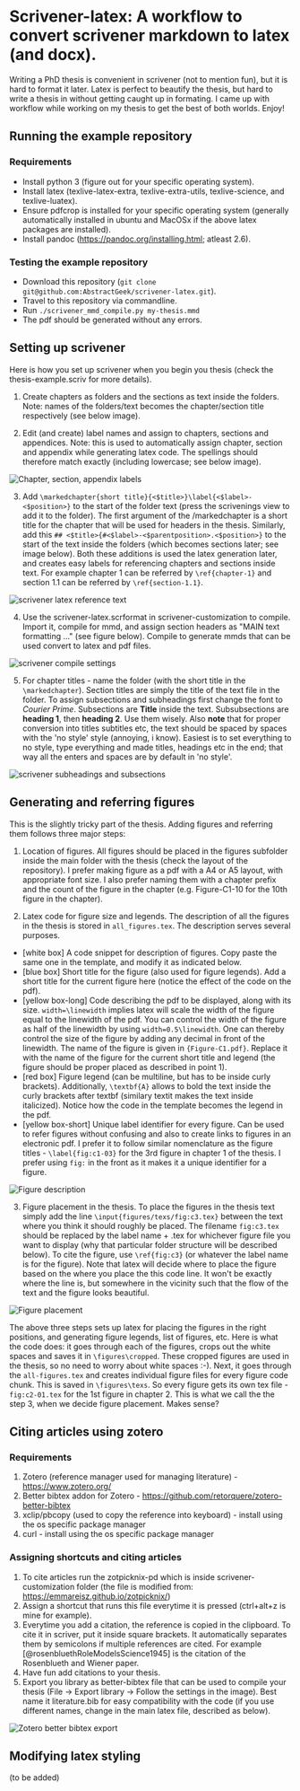 # Scrivener-latex: A workflow to convert scrivener markdown to latex (and docx).

Writing a PhD thesis is convenient in scrivener (not to mention fun), but it is hard to format it later. Latex is perfect to beautify the thesis, but hard to write a thesis in without getting caught up in formating. I came up with workflow while working on my thesis to get the best of both worlds. Enjoy!


## Running the example repository
### Requirements
- Install python 3 (figure out for your specific operating system).
- Install latex (texlive-latex-extra, texlive-extra-utils, texlive-science, and texlive-luatex).
- Ensure pdfcrop is installed for your specific operating system (generally automatically installed in ubuntu and MacOSx if the above latex packages are installed).
- Install pandoc (https://pandoc.org/installing.html; atleast 2.6).

### Testing the example repository
- Download this repository (`git clone git@github.com:AbstractGeek/scrivener-latex.git`).
- Travel to this repository via commandline.
- Run `./scrivener_mmd_compile.py my-thesis.mmd`
- The pdf should be generated without any errors.

## Setting up scrivener
Here is how you set up scrivener when you begin you thesis (check the thesis-example.scriv for more details).

1. Create chapters as folders and the sections as text inside the folders. Note: names of the folders/text becomes the chapter/section title respectively (see below image).

2. Edit (and create) label names and assign to chapters, sections and appendices. Note: this is used to automatically assign chapter, section and appendix while generating latex code. The spellings should therefore match exactly (including lowercase; see below image).

![](https://raw.githubusercontent.com/AbstractGeek/scrivener-latex/master/scrivener-customization/scrivener-chapter-text-labels.png "Chapter, section, appendix labels")


3. Add `\markedchapter{short title}{<$title>}\label{<$label>-<$position>}` to the start of the folder text (press the scrivenings view to add it to the folder). The first argument of the /markedchapter is a short title for the chapter that will be used for headers in the thesis. Similarly, add this `## <$title>{#<$label>-<$parentposition>.<$position>}` to the start of the text inside the folders (which becomes sections later; see image below). Both these additions is used the latex generation later, and creates easy labels for referencing chapters and sections inside text. For example chapter 1 can be referred by `\ref{chapter-1}` and section 1.1 can be referred by `\ref{section-1.1}`.

![](https://raw.githubusercontent.com/AbstractGeek/scrivener-latex/master/scrivener-customization/scrivener-latex-text-1.png "scrivener latex reference text")

4. Use the scrivener-latex.scrformat in scrivener-customization to compile. Import it, compile for mmd, and assign section headers as "MAIN text formatting ..." (see figure below). Compile to generate mmds that can be used convert to latex and pdf files.

![](https://raw.githubusercontent.com/AbstractGeek/scrivener-latex/master/scrivener-customization/scrivener-compile-settings.png "scrivener compile settings")

5. For chapter titles - name the folder (with the short title in the `\markedchapter`). Section titles are simply the title of the text file in the folder. To assign subsections and subheadings first change the font to *Courier Prime*. Subsections are **Title** inside the text. Subsubsections are **heading 1**, then **heading 2**. Use them wisely. Also **note** that for proper conversion into titles subtitles etc, the text should be spaced by spaces with the 'no style' style (annoying, i know). Easiest is to set everything to no style, type everything and made titles, headings etc in the end; that way all the enters and spaces are by default in 'no style'.

![](https://raw.githubusercontent.com/AbstractGeek/scrivener-latex/master/scrivener-customization/scrivener-latex-text-2.png "scrivener subheadings and subsections")

## Generating and referring figures
This is the slightly tricky part of the thesis. Adding figures and referring them follows three major steps:

1. Location of figures. All figures should be placed in the figures subfolder inside the main folder with the thesis (check the layout of the repository). I prefer making figure as a pdf with a A4 or A5 layout, with appropriate font size. I also prefer naming them with a chapter prefix and the count of the figure in the chapter (e.g. Figure-C1-10 for the 10th figure in the chapter).

2. Latex code for figure size and legends. The description of all the figures in the thesis is stored in `all_figures.tex`. The description serves several purposes.
  - [white box] A code snippet for description of figures. Copy paste the same one in the template, and modify it as indicated below.
  - [blue box] Short title for the figure (also used for figure legends). Add a short title for the current figure here (notice the effect of the code on the pdf).
  - [yellow box-long] Code describing the pdf to be displayed, along with its size. `width=\linewidth` implies latex will scale the width of the figure equal to the linewidth of the pdf. You can control the width of the figure as half of the linewidth by using `width=0.5\linewidth`. One can thereby control the size of the figure by adding any decimal in front of the linewidth. The name of the figure is given in `{Figure-C1.pdf}`. Replace it with the name of the figure for the current short title and legend (the figure should be proper placed as described in point 1).
  - [red box] Figure legend (can be multiline, but has to be inside curly brackets). Additionally, `\textbf{A}` allows to bold the text inside the curly brackets after textbf (similary textit makes the text inside italicized). Notice how the code in the template becomes the legend in the pdf.
  - [yellow box-short] Unique label identifier for every figure. Can be used to refer figures without confusing and also to create links to figures in an electronic pdf. I prefer it to follow similar nomenclature as the figure titles - `\label{fig:c1-03}` for the 3rd figure in chapter 1 of the thesis. I prefer using `fig:` in the front as it makes it a unique identifier for a figure.

  ![](https://raw.githubusercontent.com/AbstractGeek/scrivener-latex/master/scrivener-customization/scrivener-figure-latex-1.png "Figure description")

3. Figure placement in the thesis. To place the figures in the thesis text simply add the line `\input{figures/texs/fig:c3.tex}` between the text where you think it should roughly be placed. The filename `fig:c3.tex` should be replaced by the label name + .tex for whichever figure file you want to display (why that particular folder structure will be described below). To cite the figure, use `\ref{fig:c3}` (or whatever the label name is for the figure). Note that latex will decide where to place the figure based on the where you place the this code line. It won't be exactly where the line is, but somewhere in the vicinity such that the flow of the text and the figure looks beautiful.

![](https://raw.githubusercontent.com/AbstractGeek/scrivener-latex/master/scrivener-customization/scrivener-figure-latex-2.png "Figure placement")

The above three steps sets up latex for placing the figures in the right positions, and generating figure legends, list of figures, etc. Here is what the code does: it goes through each of the figures, crops out the white spaces and saves it in `\figures\cropped`. These cropped figures are used in the thesis, so no need to worry about white spaces :-). Next, it goes through the `all-figures.tex` and creates individual figure files for every figure code chunk. This is saved in `\figures\texs`. So every figure gets its own tex file - `fig:c2-01.tex` for the 1st figure in chapter 2. This is what we call the the step 3, when we decide figure placement. Makes sense?


## Citing articles using zotero
### Requirements
1. Zotero (reference manager used for managing literature) - https://www.zotero.org/
2. Better bibtex addon for Zotero - https://github.com/retorquere/zotero-better-bibtex
3. xclip/pbcopy (used to copy the reference into keyboard) - install using the os specific package manager
4. curl - install using the os specific package manager

### Assigning shortcuts and citing articles
1. To cite articles run the zotpicknix-pd which is inside scrivener-customization folder (the file is modified from: https://emmareisz.github.io/zotpicknix/)
2. Assign a shortcut that runs this file everytime it is pressed (ctrl+alt+z is mine for example).
3. Everytime you add a citation, the reference is copied in the clipboard. To cite it in scriver, put it inside square brackets. It automatically separates them by semicolons if multiple references are cited. For example  [@rosenbluethRoleModelsScience1945] is the citation of the Rosenblueth and Wiener paper.
4. Have fun add citations to your thesis.
5. Export you library as better-bibtex file that can be used to compile your thesis (File -> Export library -> Follow the settings in the image). Best name it literature.bib for easy compatibility with the code (if you use different names, change in the main latex file, described as below).

![](https://raw.githubusercontent.com/AbstractGeek/scrivener-latex/master/scrivener-customization/zotero-bibtex-export.png "Zotero better bibtex export")


## Modifying latex styling
(to be added)
